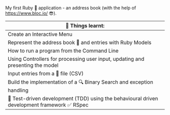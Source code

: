 
My first Ruby :gem: application - an address book (with the help of https://www.bloc.io/ :sunglasses:).


:memo: Things learnt: | 
------------ |
Create an Interactive Menu | 
Represent the address book :green_book: and entries with Ruby Models | 
How to run a program from the Command Line |
Using Controllers for processing user input, updating and presenting the model |
Input entries from a :open_file_folder: file (CSV) |
Build the implementation of a :mag: Binary Search and exception handling |
:no_entry_sign: Test-driven development (TDD) using the behavioural driven development framework :white_check_mark: RSpec |
